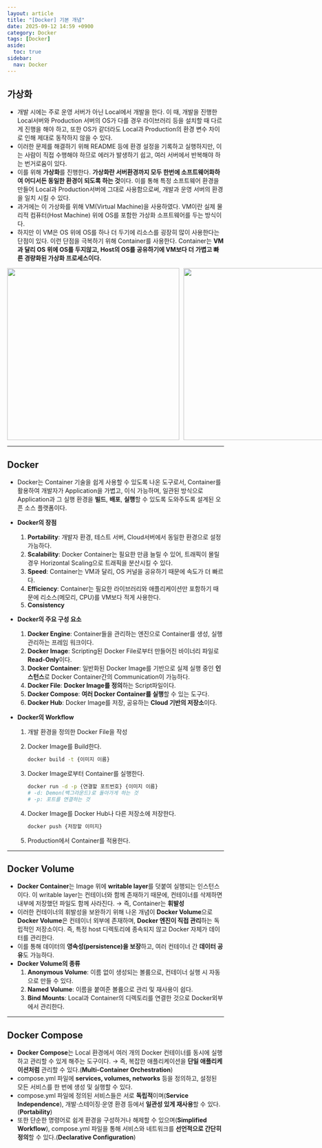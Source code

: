 ```yaml
---
layout: article
title: "[Docker] 기본 개념"
date: 2025-09-12 14:59 +0900
category: Docker
tags: [Docker]
aside:
  toc: true
sidebar:
  nav: Docker
---
```

## 가상화

- 개발 시에는 주로 운영 서버가 아닌 Local에서 개발을 한다. 이 때, 개발을 진행한 Local서버와 Production 서버의 OS가 다를 경우 라이브러리 등을 설치할 때 다르게 진행을 해야 하고, 또한 OS가 같더라도 Local과 Production의 환경 변수 차이로 인해 제대로 동작하지 않을 수 있다.
- 이러한 문제를 해결하기 위해 README 등에 환경 설정을 기록하고 실행하지만, 이는 사람이 직접 수행해야 하므로 에러가 발생하기 쉽고, 여러 서버에서 반복해야 하는 번거로움이 있다.
- 이를 위해 **가상화**를 진행한다. **가상화란 서버환경까지 모두 한번에 소프트웨어화하여 어디서든 동일한 환경이 되도록 하는 것**이다. 이를 통해 특정 소프트웨어 환경을 만들어 Local과 Production서버에 그대로 사용함으로써, 개발과 운영 서버의 환경을 일치 시킬 수 있다.
- 과거에는 이 가상화를 위해 VM(Virtual Machine)을 사용하였다. VM이란 실제 물리적 컴퓨터(Host Machine) 위에 OS를 포함한 가상화 소프트웨어를 두는 방식이다.
- 하지만 이 VM은 OS 위에 OS를 하나 더 두기에 리소스를 굉장히 많이 사용한다는 단점이 있다. 이런 단점을 극복하기 위해 Container를 사용한다. Container는 **VM과 달리 OS 위에 OS를 두지않고, Host의 OS를 공유하기에 VM보다 더 가볍고 빠른 경량화된  가상화 프로세스이다.**

<div style="display:flex; gap:10px;">
  <img src="https://github.com/user-attachments/assets/0838033a-7053-45a4-a031-7a55ea61761c" width="400" />
  <img src="https://github.com/user-attachments/assets/039887a3-8739-4b94-be2e-7ae84aa835e2" width="400" />
</div>

---

## Docker

- Docker는 Container 기술을 쉽게 사용할 수 있도록 나온 도구로서, Container를 활용하여 개발자가 Application을 가볍고, 이식 가능하며, 일관된 방식으로 Application과 그 실행 환경을 **빌드**, **배포**, **실행**할 수 있도록 도와주도록 설계된 오픈 소스 플랫폼이다.
- **Docker의 장점**
    1. **Portability**: 개발자 환경, 테스트 서버, Cloud서버에서 동일한 환경으로 설정 가능하다.
    2. **Scalability**: Docker Container는 필요한 만큼 늘릴 수 있어, 트래픽이 몰릴 경우 Horizontal Scaling으로 트래픽을 분산시킬 수 있다. 
    3. **Speed**:  Container는 VM과 달리, OS 커널을 공유하기 때문에 속도가 더 빠르다.
    4. **Efficiency**: Container는 필요한 라이브러리와 애플리케이션만 포함하기 때문에 리소스(메모리, CPU)를 VM보다 적게 사용한다.
    5. **Consistency**
       
- **Docker의 주요 구성 요소**
    1. **Docker Engine**: Container들을 관리하는 엔진으로 Container를 생성, 실행 관리하는 프레임 워크이다.
    2. **Docker Image**: Scripting된 Docker File로부터 만들어진 바이너리 파일로 **Read-Only**이다.
    3. **Docker Container**: 일반화된 Docker Image를 기반으로 실제 실행 중인 **인스턴스**로 Docker Container간의 Communication이 가능하다.
    4. **Docker File**: **Docker Image를 정의**하는 Script파일이다.
    5. **Docker Compose**: **여러 Docker Container를 실행**할 수 있는 도구다.
    6. **Docker Hub**: Docker Image를 저장, 공유하는 **Cloud 기반의 저장소**이다.
       
- **Docker의 Workflow**
    1. 개발 환경을 정의한 Docker File을 작성
    1. Docker Image를 Build한다.
    
        ```bash
        docker build -t {이미지 이름}
        ```
    
    1. Docker Image로부터 Container를 실행한다.
    
        ```bash
        docker run -d -p {연결할 포트번호} {이미지 이름}
        # -d: Demon(백그라운드)로 돌아가게 하는 것
        # -p: 포트를 연결하는 것
        ```
    
    1. Docker Image를 Docker Hub나 다른 저장소에 저장한다.
    
        ```bash
        docker push {저장할 이미지}
        ```
    
    1. Production에서 Container를 적용한다.

---

## Docker Volume

- **Docker Container**는 Image 위에 **writable layer**를 덧붙여 실행되는 인스턴스이다. 이 writable layer는 컨테이너와 함께 존재하기 때문에, 컨테이너를 삭제하면 내부에 저장했던 파일도 함께 사라진다. → 즉, Container는 **휘발성**
- 이러한 컨테이너의 휘발성을 보완하기 위해 나온 개념이 **Docker Volume**으로 **Docker Volume**은 컨테이너 외부에 존재하며, **Docker 엔진이 직접 관리**하는 독립적인 저장소이다. 즉, 특정 host 디렉토리에 종속되지 않고 Docker 자체가 데이터를 관리한다.
- 이를 통해 데이터의 **영속성(persistence)을 보장**하고, 여러 컨테이너 간 **데이터 공유**도 가능하다.
- **Docker Volume의 종류**
    1. **Anonymous Volume**: 이름 없이 생성되는 볼륨으로, 컨테이너 실행 시 자동으로 만들 수 있다.
    2. **Named Volume**: 이름을 붙여준 볼륨으로 관리 및 재사용이 쉽다.
    3. **Bind Mounts**: Local과 Container의 디렉토리를 연결한 것으로 Docker외부에서 관리한다.

---

## Docker Compose

- **Docker Compose**는 Local 환경에서 여러 개의 Docker 컨테이너를 동시에 실행하고 관리할 수 있게 해주는 도구이다. → 즉, 복잡한 애플리케이션을 **단일 애플리케이션처럼** 관리할 수 있다.(**Multi-Container Orchestration**)
- compose.yml 파일에 **services, volumes, networks** 등을 정의하고, 설정된 모든 서비스를 한 번에 생성 및 실행할 수 있다.
- compose.yml 파일에 정의된 서비스들은 서로 **독립적**이며(**Service Independence**), 개발·스테이징·운영 환경 등에서 **일관성 있게 재사용**할 수 있다.(**Portability**)
- 또한 단순한 명령어로 쉽게 환경을 구성하거나 해제할 수 있으며(**Simplified Workflow**), compose.yml 파일을 통해 서비스와 네트워크를 **선언적으로 간단히 정의**할 수 있다.(**Declarative Configuration**)